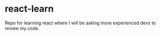 # react-learn
Repo for learning react where I will be asking more experienced devs to review my code.
